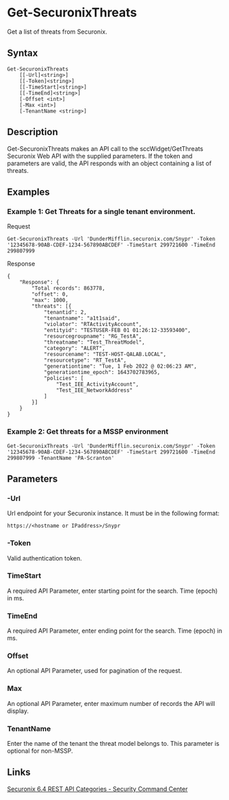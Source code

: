 # Get-SecuronixThreats
Get a list of threats from Securonix.

## Syntax
```
Get-SecuronixThreats
    [[-Url]<string>]
    [[-Token]<string>]
    [[-TimeStart]<string>]
    [[-TimeEnd]<string>]
    [-Offset <int>]
    [-Max <int>]
    [-TenantName <string>]
```

## Description
Get-SecuronixThreats makes an API call to the sccWidget/GetThreats Securonix Web API with the supplied parameters. If the token and parameters are valid, the API responds with an object containing a list of threats.

## Examples

### Example 1: Get Threats for a single tenant environment.
Request
```
Get-SecuronixThreats -Url 'DunderMifflin.securonix.com/Snypr' -Token '12345678-90AB-CDEF-1234-567890ABCDEF' -TimeStart 299721600 -TimeEnd 299807999
```

Response
```
{
    "Response": {
        "Total records": 863778,
        "offset": 0,
        "max": 1000,
        "threats": [{
            "tenantid": 2,
            "tenantname": "a1t1said",
            "violator": "RTActivityAccount",
            "entityid": "TESTUSER-FEB 01 01:26:12-33593400",
            "resourcegroupname": "RG_TestA",
            "threatname": "Test_ThreatModel",
            "category": "ALERT",
            "resourcename": "TEST-HOST-QALAB.LOCAL",
            "resourcetype": "RT_TestA",
            "generationtime": "Tue, 1 Feb 2022 @ 02:06:23 AM",
            "generationtime_epoch": 1643702783965,
            "policies": [
                "Test_IEE_ActivityAccount",
                "Test_IEE_NetworkAddress"
            ]
        }]
    }
}
```

### Example 2: Get threats for a MSSP environment
```
Get-SecuronixThreats -Url 'DunderMifflin.securonix.com/Snypr' -Token '12345678-90AB-CDEF-1234-567890ABCDEF' -TimeStart 299721600 -TimeEnd 299807999 -TenantName 'PA-Scranton'
```

## Parameters

### -Url
Url endpoint for your Securonix instance.
It must be in the following format:
```
https://<hostname or IPaddress>/Snypr
```
### -Token
Valid authentication token.

### TimeStart
A required API Parameter, enter starting point for the search. Time (epoch) in ms.

### TimeEnd
A required API Parameter, enter ending point for the search. Time (epoch) in ms.

### Offset
An optional API Parameter, used for pagination of the request.

### Max
An optional API Parameter, enter maximum number of records the API will display.

### TenantName
Enter the name of the tenant the threat model belongs to. This parameter is optional for non-MSSP.


## Links
[Securonix 6.4 REST API Categories - Security Command Center ](https://documentation.securonix.com/onlinedoc/Content/6.4%20Cloud/Content/SNYPR%206.4/6.4%20Guides/Web%20Services/6.4_REST%20API%20Categories.htm#SecurityCommandCenterEndpoints)